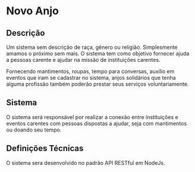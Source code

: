 # Novo Anjo


## Descrição

Um sistema sem descrição de raça, gênero ou religião. Simplesmente amamos o próximo sem mais.
O sistema tem como objetivo fornecer ajuda a pessoas carente e ajudar na missão de instituições carentes.

Fornecendo mantimentos, roupas, tempo para conversas, auxilio em eventos que iram se cadastrar no sistema, 
anjos solidários que tenha alguma profissão também poderão prestar seus serviços voluntariamente.
	
## Sistema

O sistema será responsável por realizar a conexão entre instituições e eventos carentes com pessoas 
dispostas a ajudar, seja com mantimentos ou doando seu tempo.

## Definições Técnicas

O sistema sera desenvolvido no padrão  API RESTful em NodeJs. 

